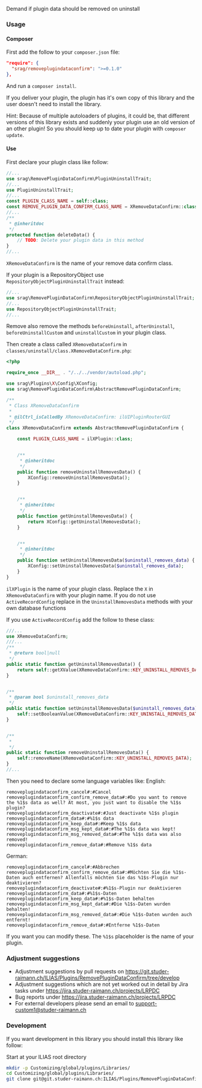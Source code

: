 Demand if plugin data should be removed on uninstall

### Usage

#### Composer
First add the follow to your `composer.json` file:
```json
"require": {
  "srag/removeplugindataconfirm": ">=0.1.0"
},
```

And run a `composer install`.

If you deliver your plugin, the plugin has it's own copy of this library and the user doesn't need to install the library.

Hint: Because of multiple autoloaders of plugins, it could be, that different versions of this library exists and suddenly your plugin use an old version of an other plugin! So you should keep up to date your plugin with `composer update`.

#### Use
First declare your plugin class like follow:
```php
//...
use srag\RemovePluginDataConfirm\PluginUninstallTrait;
//...
use PluginUninstallTrait;
//...
const PLUGIN_CLASS_NAME = self::class;
const REMOVE_PLUGIN_DATA_CONFIRM_CLASS_NAME = XRemoveDataConfirm::class;
//...
/**
 * @inheritdoc
 */
protected function deleteData() {
	// TODO: Delete your plugin data in this method
}
//...
```
`XRemoveDataConfirm` is the name of your remove data confirm class.

If your plugin is a RepositoryObject use `RepositoryObjectPluginUninstallTrait` instead:
```php
//...
use srag\RemovePluginDataConfirm\RepositoryObjectPluginUninstallTrait;
//...
use RepositoryObjectPluginUninstallTrait;
//...
```

Remove also remove the methods `beforeUninstall`, `afterUninstall`, `beforeUninstallCustom` and `uninstallCustom` in your plugin class.

Then create a class called `XRemoveDataConfirm` in `classes/uninstall/class.XRemoveDataConfirm.php`:
```php
<?php

require_once __DIR__ . "/../../vendor/autoload.php";

use srag\Plugins\X\Config\XConfig;
use srag\RemovePluginDataConfirm\AbstractRemovePluginDataConfirm;

/**
 * Class XRemoveDataConfirm
 *
 * @ilCtrl_isCalledBy XRemoveDataConfirm: ilUIPluginRouterGUI
 */
class XRemoveDataConfirm extends AbstractRemovePluginDataConfirm {

	const PLUGIN_CLASS_NAME = ilXPlugin::class;


	/**
	 * @inheritdoc
	 */
	public function removeUninstallRemovesData() {
		XConfig::removeUninstallRemovesData();
	}


	/**
	 * @inheritdoc
	 */
	public function getUninstallRemovesData() {
		return XConfig::getUninstallRemovesData();
	}


	/**
	 * @inheritdoc
	 */
	public function setUninstallRemovesData($uninstall_removes_data) {
		XConfig::setUninstallRemovesData($uninstall_removes_data);
	}
}

```
`ilXPlugin` is the name of your plugin class.
Replace the `X` in `XRemoveDataConfirm` with your plugin name.
If you do not use `ActiveRecordConfig` replace in the `UninstallRemovesData` methods with your own database functions

If you use `ActiveRecordConfig` add the follow to these class:
```php
///...
use XRemoveDataConfirm;
///...
/**
 * @return bool|null
 */
public static function getUninstallRemovesData() {
	return self::getXValue(XRemoveDataConfirm::KEY_UNINSTALL_REMOVES_DATA, XRemoveDataConfirm::DEFAULT_UNINSTALL_REMOVES_DATA);
}


/**
 * @param bool $uninstall_removes_data
 */
public static function setUninstallRemovesData($uninstall_removes_data) {
	self::setBooleanValue(XRemoveDataConfirm::KEY_UNINSTALL_REMOVES_DATA, $uninstall_removes_data);
}


/**
 *
 */
public static function removeUninstallRemovesData() {
	self::removeName(XRemoveDataConfirm::KEY_UNINSTALL_REMOVES_DATA);
}
//...
```

Then you need to declare some language variables like:
English:
```
removeplugindataconfirm_cancel#:#Cancel
removeplugindataconfirm_confirm_remove_data#:#Do you want to remove the %1$s data as well? At most, you just want to disable the %1$s plugin?
removeplugindataconfirm_deactivate#:#Just deactivate %1$s plugin
removeplugindataconfirm_data#:#%1$s data
removeplugindataconfirm_keep_data#:#Keep %1$s data
removeplugindataconfirm_msg_kept_data#:#The %1$s data was kept!
removeplugindataconfirm_msg_removed_data#:#The %1$s data was also removed!
removeplugindataconfirm_remove_data#:#Remove %1$s data
```
German:
```
removeplugindataconfirm_cancel#:#Abbrechen
removeplugindataconfirm_confirm_remove_data#:#Möchten Sie die %1$s-Daten auch entfernen? Allenfalls möchten Sie das %1$s-Plugin nur deaktivieren?
removeplugindataconfirm_deactivate#:#%1$s-Plugin nur deaktivieren
removeplugindataconfirm_data#:#%1$s-Daten
removeplugindataconfirm_keep_data#:#%1$s-Daten behalten
removeplugindataconfirm_msg_kept_data#:#Die %1$s-Daten wurden behalten!
removeplugindataconfirm_msg_removed_data#:#Die %1$s-Daten wurden auch entfernt!
removeplugindataconfirm_remove_data#:#Entferne %1$s-Daten
```
If you want you can modify these. The `%1$s` placeholder is the name of your plugin.

### Adjustment suggestions
* Adjustment suggestions by pull requests on https://git.studer-raimann.ch/ILIAS/Plugins/RemovePluginDataConfirm/tree/develop
* Adjustment suggestions which are not yet worked out in detail by Jira tasks under https://jira.studer-raimann.ch/projects/LRPDC
* Bug reports under https://jira.studer-raimann.ch/projects/LRPDC
* For external developers please send an email to support-custom1@studer-raimann.ch

### Development
If you want development in this library you should install this library like follow:

Start at your ILIAS root directory 
```bash
mkdir -p Customizing/global/plugins/Libraries/  
cd Customizing/global/plugins/Libraries/  
git clone git@git.studer-raimann.ch:ILIAS/Plugins/RemovePluginDataConfirm.git RemovePluginDataConfirm
```
